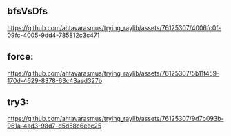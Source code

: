## bfsVsDfs


https://github.com/ahtavarasmus/trying_raylib/assets/76125307/4006fc0f-09fc-4005-9dd4-785812c3c471


## force:


https://github.com/ahtavarasmus/trying_raylib/assets/76125307/5b11f459-170d-4629-8378-63c43aed327b


## try3:

https://github.com/ahtavarasmus/trying_raylib/assets/76125307/9d7b093b-961a-4ad3-98d7-d5d58c6eec25


